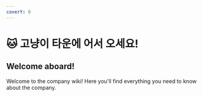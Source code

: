 ```yaml
---
coverY: 0
---
```


# 🐱 고냥이 타운에 어서 오세요!

## Welcome aboard!

Welcome to the company wiki! Here you'll find everything you need to know about the company.
